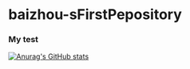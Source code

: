 # baizhou-sFirstPepository
### My test
[![Anurag's GitHub stats](https://github-readme-stats.vercel.app/api?username=whiteboat712&count_private=true&show_icons=true)](https://github.com/anuraghazra/github-readme-stats)
